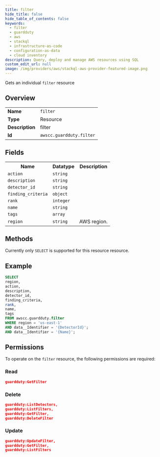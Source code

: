 ```yaml
---
title: filter
hide_title: false
hide_table_of_contents: false
keywords:
  - filter
  - guardduty
  - aws
  - stackql
  - infrastructure-as-code
  - configuration-as-data
  - cloud inventory
description: Query, deploy and manage AWS resources using SQL
custom_edit_url: null
image: /img/providers/aws/stackql-aws-provider-featured-image.png
---
```

Gets an individual <code>filter</code> resource

## Overview
<table><tbody>
<tr><td><b>Name</b></td><td><code>filter</code></td></tr>
<tr><td><b>Type</b></td><td>Resource</td></tr>
<tr><td><b>Description</b></td><td>filter</td></tr>
<tr><td><b>Id</b></td><td><code>awscc.guardduty.filter</code></td></tr>
</tbody></table>

## Fields
<table><tbody>
<tr><th>Name</th><th>Datatype</th><th>Description</th></tr>
<tr><td><code>action</code></td><td><code>string</code></td><td></td></tr>
<tr><td><code>description</code></td><td><code>string</code></td><td></td></tr>
<tr><td><code>detector_id</code></td><td><code>string</code></td><td></td></tr>
<tr><td><code>finding_criteria</code></td><td><code>object</code></td><td></td></tr>
<tr><td><code>rank</code></td><td><code>integer</code></td><td></td></tr>
<tr><td><code>name</code></td><td><code>string</code></td><td></td></tr>
<tr><td><code>tags</code></td><td><code>array</code></td><td></td></tr>
<tr><td><code>region</code></td><td><code>string</code></td><td>AWS region.</td></tr>

</tbody></table>

## Methods
Currently only <code>SELECT</code> is supported for this resource resource.

## Example
```sql
SELECT
region,
action,
description,
detector_id,
finding_criteria,
rank,
name,
tags
FROM awscc.guardduty.filter
WHERE region = 'us-east-1'
AND data__Identifier = '{DetectorId}';
AND data__Identifier = '{Name}';
```

## Permissions

To operate on the <code>filter</code> resource, the following permissions are required:

### Read
```json
guardduty:GetFilter
```

### Delete
```json
guardduty:ListDetectors,
guardduty:ListFilters,
guardduty:GetFilter,
guardduty:DeleteFilter
```

### Update
```json
guardduty:UpdateFilter,
guardduty:GetFilter,
guardduty:ListFilters
```

